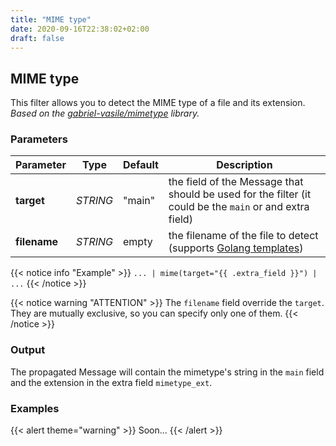 ```yaml
---
title: "MIME type"
date: 2020-09-16T22:38:02+02:00
draft: false
---
```


## MIME type

This filter allows you to detect the MIME type of a file and its extension. 
_Based on the [gabriel-vasile/mimetype](https://github.com/gabriel-vasile/mimetype) library._ 

### Parameters

 | Parameter | Type | Default | Description 
 | --- | --- | --- | --- |
 | **target** | _STRING_ | "main" | the field of the Message that should be used for the filter (it could be the `main` or and extra field) |
 | **filename** | _STRING_ | empty | the filename of the file to detect (supports [Golang templates](https://golang.org/pkg/text/template/)) |
 
{{< notice info "Example" >}} 
`... | mime(target="{{ .extra_field }}") | ...`
{{< /notice >}}

{{< notice warning "ATTENTION" >}} 
The `filename` field override the `target`. They are mutually exclusive, so you can specify only one of them.
{{< /notice >}}


### Output

The propagated Message will contain the mimetype's string in the `main` field and the extension in the extra field `mimetype_ext`.

### Examples

{{< alert theme="warning" >}}
Soon...
{{< /alert >}} 